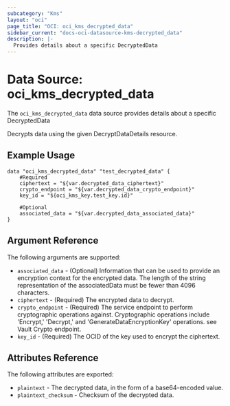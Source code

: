 ```yaml
---
subcategory: "Kms"
layout: "oci"
page_title: "OCI: oci_kms_decrypted_data"
sidebar_current: "docs-oci-datasource-kms-decrypted_data"
description: |-
  Provides details about a specific DecryptedData
---
```


# Data Source: oci_kms_decrypted_data
The `oci_kms_decrypted_data` data source provides details about a specific DecryptedData

Decrypts data using the given DecryptDataDetails resource.


## Example Usage

```hcl
data "oci_kms_decrypted_data" "test_decrypted_data" {
	#Required
	ciphertext = "${var.decrypted_data_ciphertext}"
	crypto_endpoint = "${var.decrypted_data_crypto_endpoint}"
	key_id = "${oci_kms_key.test_key.id}"

	#Optional
	associated_data = "${var.decrypted_data_associated_data}"
}
```

## Argument Reference

The following arguments are supported:

* `associated_data` - (Optional) Information that can be used to provide an encryption context for the  encrypted data. The length of the string representation of the associatedData must be fewer than 4096 characters. 
* `ciphertext` - (Required) The encrypted data to decrypt.
* `crypto_endpoint` - (Required) The service endpoint to perform cryptographic operations against. Cryptographic operations include 'Encrypt,' 'Decrypt,' and 'GenerateDataEncryptionKey' operations. see Vault Crypto endpoint.
* `key_id` - (Required) The OCID of the key used to encrypt the ciphertext.


## Attributes Reference

The following attributes are exported:

* `plaintext` - The decrypted data, in the form of a base64-encoded value.
* `plaintext_checksum` - Checksum of the decrypted data.

